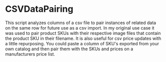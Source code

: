 # CSVDataPairing
This script analyzes columns of a csv file to pair instances of related data on the same row for future use as a csv import. In my original use case it was used to pair product SKUs with their respective image files that contain the product SKU in their filename. It is also useful for csv price updates with a little repurposing. You could paste a column of SKU's exported from your own catalog and then pair them with the SKUs and prices on a manufacturers price list.
